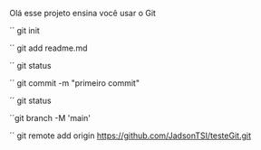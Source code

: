 Olá esse projeto ensina você usar o Git

´´ git init

´´ git add readme.md

´´ git status 

´´ git commit -m "primeiro commit"

´´ git status

´´git branch -M 'main'

´´ git remote add origin https://github.com/JadsonTSI/testeGit.git